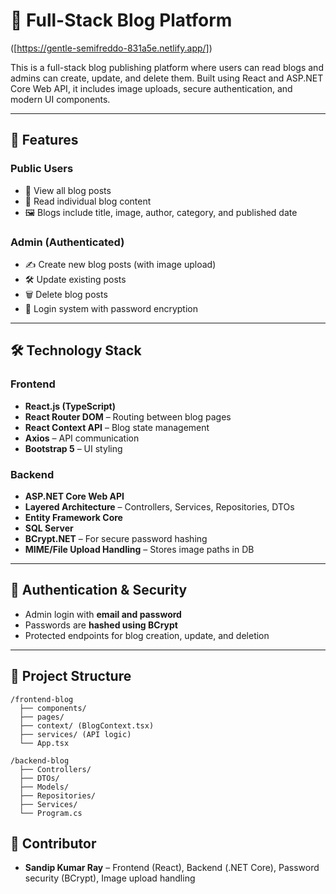 # 📰 Full-Stack Blog Platform

([https://gentle-semifreddo-831a5e.netlify.app/])

This is a full-stack blog publishing platform where users can read blogs and admins can create, update, and delete them. Built using React and ASP.NET Core Web API, it includes image uploads, secure authentication, and modern UI components.

---

## 🚀 Features

### Public Users
- 🧾 View all blog posts
- 🔎 Read individual blog content
- 🖼 Blogs include title, image, author, category, and published date

### Admin (Authenticated)
- ✍️ Create new blog posts (with image upload)
- 🛠 Update existing posts
- 🗑 Delete blog posts
- 🔐 Login system with password encryption

---

## 🛠 Technology Stack

### Frontend
- **React.js (TypeScript)**
- **React Router DOM** – Routing between blog pages
- **React Context API** – Blog state management
- **Axios** – API communication
- **Bootstrap 5** – UI styling

### Backend
- **ASP.NET Core Web API**
- **Layered Architecture** – Controllers, Services, Repositories, DTOs
- **Entity Framework Core**
- **SQL Server**
- **BCrypt.NET** – For secure password hashing
- **MIME/File Upload Handling** – Stores image paths in DB

---

## 🔐 Authentication & Security

- Admin login with **email and password**
- Passwords are **hashed using BCrypt**
- Protected endpoints for blog creation, update, and deletion

---

## 📂 Project Structure

```
/frontend-blog
  ├── components/
  ├── pages/
  ├── context/ (BlogContext.tsx)
  ├── services/ (API logic)
  └── App.tsx

/backend-blog
  ├── Controllers/
  ├── DTOs/
  ├── Models/
  ├── Repositories/
  ├── Services/
  └── Program.cs
```

## 👥 Contributor

- **Sandip Kumar Ray** – Frontend (React), Backend (.NET Core), Password security (BCrypt), Image upload handling


